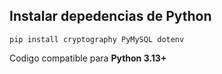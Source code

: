 ## Instalar depedencias de Python

```cli
pip install cryptography PyMySQL dotenv
```

Codigo compatible para **Python 3.13+**
